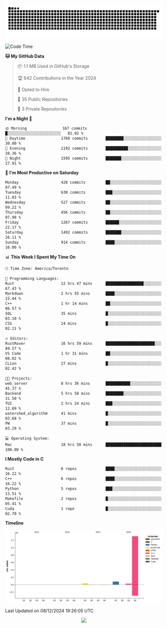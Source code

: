 <picture>
  <source media="(prefers-color-scheme: dark)" srcset="https://raw.githubusercontent.com/kkli08/kkli08/output/github-contribution-grid-snake-dark.svg">
  <source media="(prefers-color-scheme: light)" srcset="https://raw.githubusercontent.com/kkli08/kkli08/output/github-contribution-grid-snake.svg">
  <img alt="github contribution grid snake animation" src="https://raw.githubusercontent.com/kkli08/kkli08/output/github-contribution-grid-snake.svg">
</picture>


<!--START_SECTION:waka-->
![Code Time](http://img.shields.io/badge/Code%20Time-115%20hrs%2056%20mins-blue)

**🐱 My GitHub Data** 

> 📦 1.1 MB Used in GitHub's Storage 
 > 
> 🏆 642 Contributions in the Year 2024
 > 
> 💼 Opted to Hire
 > 
> 📜 35 Public Repositories 
 > 
> 🔑 3 Private Repositories 
 > 
**I'm a Night 🦉** 

```text
🌞 Morning                167 commits         █░░░░░░░░░░░░░░░░░░░░░░░░   02.92 % 
🌆 Daytime                1760 commits        ████████░░░░░░░░░░░░░░░░░   30.80 % 
🌃 Evening                2192 commits        ██████████░░░░░░░░░░░░░░░   38.36 % 
🌙 Night                  1595 commits        ███████░░░░░░░░░░░░░░░░░░   27.91 % 
```
📅 **I'm Most Productive on Saturday** 

```text
Monday                   428 commits         ██░░░░░░░░░░░░░░░░░░░░░░░   07.49 % 
Tuesday                  630 commits         ███░░░░░░░░░░░░░░░░░░░░░░   11.03 % 
Wednesday                527 commits         ██░░░░░░░░░░░░░░░░░░░░░░░   09.22 % 
Thursday                 456 commits         ██░░░░░░░░░░░░░░░░░░░░░░░   07.98 % 
Friday                   1267 commits        ██████░░░░░░░░░░░░░░░░░░░   22.17 % 
Saturday                 1492 commits        ███████░░░░░░░░░░░░░░░░░░   26.11 % 
Sunday                   914 commits         ████░░░░░░░░░░░░░░░░░░░░░   16.00 % 
```


📊 **This Week I Spent My Time On** 

```text
🕑︎ Time Zone: America/Toronto

💬 Programming Languages: 
Rust                     12 hrs 47 mins      █████████████████░░░░░░░░   67.43 % 
Markdown                 2 hrs 55 mins       ████░░░░░░░░░░░░░░░░░░░░░   15.44 % 
C++                      1 hr 14 mins        ██░░░░░░░░░░░░░░░░░░░░░░░   06.57 % 
SQL                      35 mins             █░░░░░░░░░░░░░░░░░░░░░░░░   03.10 % 
CSS                      24 mins             █░░░░░░░░░░░░░░░░░░░░░░░░   02.11 % 

🔥 Editors: 
RustRover                16 hrs 59 mins      ██████████████████████░░░   89.57 % 
VS Code                  1 hr 31 mins        ██░░░░░░░░░░░░░░░░░░░░░░░   08.02 % 
CLion                    27 mins             █░░░░░░░░░░░░░░░░░░░░░░░░   02.42 % 

🐱‍💻 Projects: 
web_server               8 hrs 36 mins       ███████████░░░░░░░░░░░░░░   45.37 % 
Backend                  5 hrs 58 mins       ████████░░░░░░░░░░░░░░░░░   31.50 % 
TUI                      2 hrs 24 mins       ███░░░░░░░░░░░░░░░░░░░░░░   12.69 % 
watershed_algorithm      41 mins             █░░░░░░░░░░░░░░░░░░░░░░░░   03.68 % 
PW                       37 mins             █░░░░░░░░░░░░░░░░░░░░░░░░   03.29 % 

💻 Operating System: 
Mac                      18 hrs 58 mins      █████████████████████████   100.00 % 
```

**I Mostly Code in C** 

```text
Rust                     6 repos             ████░░░░░░░░░░░░░░░░░░░░░   16.22 % 
C++                      6 repos             ████░░░░░░░░░░░░░░░░░░░░░   16.22 % 
Python                   5 repos             ███░░░░░░░░░░░░░░░░░░░░░░   13.51 % 
Makefile                 2 repos             █░░░░░░░░░░░░░░░░░░░░░░░░   05.41 % 
Cuda                     1 repo              █░░░░░░░░░░░░░░░░░░░░░░░░   02.70 % 
```



**Timeline**

![Lines of Code chart](https://raw.githubusercontent.com/kkli08/kkli08/main/assets/bar_graph.png)


 Last Updated on 08/12/2024 19:26:05 UTC
<!--END_SECTION:waka-->


<div align="center">
    <img  src="https://github-readme-streak-stats.herokuapp.com/?user=kkli08&theme=cobalt" />
</div>

<br/>
<br/>
<br/>
